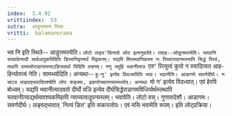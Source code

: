 ```yaml
---
index:  3.4.92
vrittiindex:  53
sutra:  आडुत्तमस्य पिच्च
vritti:  balamanorama 
---
```


भव नि इति स्थिते-- आडुत्तमस्येति। `लोटो लङ्व'दित्यतो लोट इत्यनुवर्तते। तदाह--लोडुत्तमस्येति। स्तवानि स्तवावेत्यादौ सार्वधातुकपिदिति ङित्त्वनिवृत्त्यर्थं पिद्वचनम्। यद्यपि मिपस्थानिकस्य नः पित्त्वात्तदागमस्यापि सिद्धं पित्त्वं, तथापि वस्मसोराडागमस्याऽङित्तवार्थं पिदिति वचनम्। ननु स्तुहि भवानीत्यत्र `एरु' रित्युत्वं कुतो न स्यादित्यत आह-हिन्योरुत्वं नेति। सामर्थ्यादिति। अन्यथा-- `हु-नु' इत्येव विदध्यादिति भावः। भवानीति। आडागमे सवर्णदीर्घः। न चाऽत्र लङ्वद्भावादितश्चेति लोपः शङ्क्यः, इकारोच्चारणसामर्थ्यात्। अन्यथा `मो न' इत्येव विदध्यात्। एवं हेरपि बोध्यम्। यद्यपि भवानीत्यादवतो दीर्घो यञि इत्येव दीर्घसिद्धेराडागमविधिर्व्यर्थस्तथापि स्तवानीत्याद्यर्थमावश्यकमिहापि न्याय्यत्वादुपन्यस्तम्। भवावेति। लोटो वस्। गुणावादेशौ। आडागमः। सवर्णदीर्घः। लङ्वद्भावात् `नित्यं ङित' इति सकारलोपः। एवं मसि भवामेति रूपम्। इति लोट्प्रक्रिया। 

